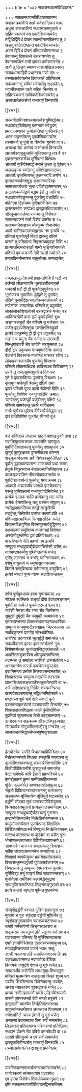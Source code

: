 +++
title = "०७२ सकळस्थापनविधिपटलः"

+++
सकळस्थापनविधिपटलप्रारम्भः  
स्थापनक्रमविधिं वक्ष्ये सर्वशान्तिकरं परम्  
अधुना सकळादीनां स्थापनक्रममुच्यते १  
सहितं स्थापनं यत्र एकदेशिकमाचरेत्  
तद्विधिर्द्विविधं प्रोक्तं स्कन्दोमासहितस्य तु २  
अङ्कुरादिप्रतिष्ठान्तं एकदेशिकमाचरेत्  
अयनं द्विविधं प्रोक्तं दक्षिणञ्चोत्तरन्तथा ३  
देवानान्तु दिवाकाले उत्तरायणमेव तु  
देवानान्दक्षिणं रात्रौ ज्ञात्वा कर्मसमारभेत् ४  
रात्रौ तु लिङ्गं स्थाप्य नाशत्यखिलञ्जगत्  
राजप्रधानमहिषी प्रधानश्च गजो मृतः ५  
तस्मात्सर्वप्रयत्नेन दिवाकाले प्रतिष्ठितम्  
सकळानान्तु सर्वेषां सर्वमासेषु सङ्ग्रहेत् ६  
भवानीस्थापनं वक्ष्ये सहितं भिन्नमेव च  
सहितस्थापनं सर्वमेकदेशिकमाचरेत् ७  
अन्न्यथाचेन्नकर्त्तव्यं राजाराष्ट्रं विनश्यति  

[[४५१]]  

सस्यगोप्राणिनाशस्स्यात्सर्वशत्रुविवर्द्धनम् ८  
स्थापयेद्यदिमोहात्तु ग्रामनाशं भवेद्ध्रुवम्  
प्रमादात्स्थापनं कुर्यात्प्रतिष्ठां पुनराचरेत् ९  
आरम्भाद्यन्तमेवन्तु एकदेशिकमाचरेत्  
तस्याभावे तु पुत्रो वा शिष्योथ गुरुरेव वा १०  
अन्न्यथा चेन्न कर्त्तव्यं कर्त्ताभर्त्ता विनश्यति  
आचार्यस्यानुकूलानि मूर्त्तिपानान्तु तत्र वै ११  
एकसन्तानकर्त्तव्यं मूर्त्तिपानां विशेषतः  
आचार्यो मुर्त्तिपैस्सार्द्धं स्नानं कृत्वा तु पूर्ववत् १२  
अलङ्कृत्य स्वदेहन्तु प्रविशेद्यागमण्टपम्  
आचार्यः कृतनित्यस्तु कृतमन्त्रादि तर्प्पणः १३  
कृतभान्वर्च्चनश्शुद्धः कृतमन्त्रपरिग्रहः  
सामान्न्यार्घ्यकरो भूत्वा प्रविशेद्यागमण्टपम् १४  
इन्द्रपावकयोर्मद्ध्ये मद्ध्य ईशे तु चापि वा  
स्थापयेत्सौरकुम्भन्तु पूजयेत्तु यथाविधि १५  
बहिर्गत्वा द्विराचम्य पूर्वोक्तविधिना सह  
द्वाराण्यस्त्रेण सम्प्रोक्ष्य द्वारद्वाराधिपान्न्यसेत् १६  
सौरपूजानकर्तव्या रजन्यान्तु विशेषतः  
सामान्ययजनं रात्रौ विशेषं प्रातरेव च १७  
कर्तव्यमधिवासञ्च सौरकुम्भं विनार्चयेत्  
आदौ शान्तिकलाशब्दद्वाराय नम इत्यपि १८  
प्रतिष्ठां पूजयेत्पूर्वे विद्या द्वारन्तु दक्षिणे  
वारुणे तु प्रतिष्ठाप्यं निवृत्ताख्यमुदक् दिशि १९  
प्राच्यान्नन्दिमहाकाळौ याम्ये भृङ्गिविनायकौ  
पश्चिमे वृषभस्कन्दौ देवी चण्डौ तथोत्तरे २०  
प्रणवादिनमोन्ताश्च चतुर्त्थन्ताः क्रमाद्यजेत्  

[[४५२]]  

तच्छाखामूलदेशस्थौ प्रशान्तशिशिरौ घटौ २१  
पर्जन्यौ लोकनामानि भूतसञ्जीवनामृतौ  
धनदश्री प्रदौ द्वौ द्वौ पूजयेदनुपूर्ववत् २२  
भूलोकश्च भुवर्लोकः पूर्वद्वारे तु पूजयेत्  
दक्षिणे पूजयेद्विद्वान्स्वर्लोकजनलोककौ २३  
तपोलोकः सत्यलोकः पश्चिमे तु प्रपूजयेत्  
लोकालोकशिवालोकौ उत्तरद्वारकं यजेत् २४  
आदित्यसोमौ प्राक् द्वारे पूजयेद्दक्षिणे बुधः  
अङ्गारकबुधौ चैव पश्चिमे तु यजेत्ततः २५  
यजेत् बृहस्पतिश्शुक्र उत्तदेशनिराहुकौ  
इत्येवं ग्रहकुम्भेषु द्वौ द्वौ द्वारं प्रपूजयेत् २६  
गङ्गा च यमुना चैव नर्मदा च सरस्वती  
सिन्धुगोदावरी चैव कावेरी सरयूस्तथा २७  
द्वौद्वौ द्वारं प्रपूज्याथ गन्धपुष्पादिभिः क्रमात्  
वैकर्त्तनं विवस्वन्तं मार्त्ताण्डं भास्करं रविम् २८  
लोकप्रकाशकञ्चैव पूजयेत्तु विचक्षणः  
पश्चिमे लोकसाक्षिञ्च आदित्यञ्च त्रिविक्रमम् २९  
उत्तरे तु यजेत्सूर्यमंशुमांश्च दिवाकरः  
एते वै द्वादशादित्याः पूजयेत्तु विचक्षणः ३०  
कृतयुगं यजेत्पूर्वे त्रेतन्तु दक्षिणे तथा  
द्वापरं पश्चिमे पूज्य कलौ चैवोत्तरे दिशि ३१  
पूजयेत्तु विशेषेण गन्धपुष्पादिभिः क्रमात्  
ऋग्वेदन्तु यजेत्पूर्वे यजुर्वेदन्तु दक्षिणे ३२  
पश्चिमे सामवेदन्तु उत्तरे थर्ववेदकम्  
गन्धैः पुष्पैश्च धूपैश्च दीपैरर्घ्यैर्यजेद्धृदा ३३  
द्वारं प्रतिविशेषेण पूजयेत् श्रीगणौ बुधः  

[[४५३]]  

वज्रं शक्तिञ्च दण्डञ्च खट्गं पाशाङ्कुशौ तथा ३४  
गदात्रिशूलञ्चक्रञ्च पद्मञ्चेति दशायुधाः  
पुर्वादिदिक्पताकासु पूजयेत्तु दशायुधान् ३५  
कुमुदं कुमुदाक्षञ्च पुण्डरीकञ्च वामनम्  
शङ्कुकर्णस्तथा सर्वे त्रिणेत्रस्सुप्रतिष्ठितः ३६  
पूर्वात् द्ध्वजाष्टपालाना समभ्यर्च्य यथा क्रमम्  
हेतुकं त्रिपुरघ्नञ्च वेताळञ्चाग्निजिह्वकम् ३७  
काळङ्कराळिनं भीमञ्चैकपादन्तथैव च  
पूर्वादीशानपर्यन्तं पूजयेत्तु यथा क्रमम् ३८  
आकाशे अचलञ्चैव पाताळे हाटकेश्वरम्  
एवन्तु भूमिपालानां गन्धपुष्पादिभिर्यजेत् ३९  
प्रत्येकं ह्याढकं शालि प्रत्येकन्तु घटं यजेत्  
प्रत्येकं हैमशालिन्तु चतुः प्रस्थेन संयुतम् ४०  
न्यसेद्वापदमालिख्य तदर्द्धं तण्डुलैरपि  
तदर्द्धन्तु तिलैश्चैव प्रत्येकं कलशं प्रति ४१  
पश्चिमद्वारमाश्रित्य नित्यद्वारादिकं यजेत्  
दिव्यन्तरिक्षभूमिष्ठ विघ्नानुत्सार्यबुद्धिमान् ४२  
दक्षजङ्घां समुत्क्षिप्य वामशाखां विशेषतः  
अस्त्रेणोदुम्बरेणैव द्वारं प्रतिविचक्षणः ४३  
वास्तोष्पतये चेति ब्रह्मणे नम इत्यपि  
सम्पूज्य गन्धपुष्पाद्यैर्ब्रह्माणन्निर्ऋतौ यजेत् ४४  
यागमण्टपकम्पेषु पृथिवीतत्वकं यजेत्  
तृणेषु जलतत्वं च बन्धेषु चाग्नितत्वकम् ४५  
वंशेषु वायुतत्वं च स्थूणासुगगनन्तथा  
विताने चन्द्रबिम्बञ्च दर्भमालासु वासुकिम् ४६  
इत्येवं मण्टपं पूज्य व्याप्यं सदाशिवान्तकम्  

[[४५४]]  

दर्पणं पूर्णकुम्भञ्च वृषभं युग्मचामरम् ४७  
श्रीवत्सं स्वस्तिकं शङ्खं दीपो देवाष्टमङ्गलम्  
पूर्वादीशानपर्यन्तं पूजयेदष्टमङ्गलम् ४८  
ऊर्वशी मेनका चैव रम्भा चैव तिलोत्तमा  
सुमुखी दुर्मुखी चैव कामुकी कामवर्धना ४९  
एतास्त्वप्सरसा प्रोक्तास्त्वष्टमङ्गळधारिकाः  
सम्पूज्य गन्धपुष्पाद्यैरस्त्रप्राक् च्छिरकल्पना ५०  
सर्वावकुण्ठनं यागगेहं संरक्ष्यदेशिकः  
उपविष्ट उदग्वक्त्रो भूतशुद्धिं समाचरेत् ५१  
सकळीकरणं कृत्वा कृत्वान्तर्यजनो गुरुः  
विशेषार्घ्यन्ततः कुर्याद्यवसिद्धार्त्थचाक्षतैः ५२  
आपस्तिलकुशाग्रैश्च क्षीरपुष्पसमन्वितम्  
तदम्भसा तु सम्प्रोक्ष्य स्वशिरो द्रव्यसंहतिम् ५३  
अस्त्रमन्त्रेण तत्सर्वं कवचेनावकुण्ठयेत्  
हृदाभिमन्त्र्य प्रत्येकं तिलकञ्चन्दनन्नयेत् ५४  
शिवहस्तञ्च सम्पूज्य तदारोपि तदस्तके  
ज्ञानासितत्वसङ्ख्यातैश्चतुरूनैरथापि वा ५५  
दर्भैः प्रादेशमात्रन्तु निर्मितं शस्त्रमन्त्रितम्  
कल्पयेत्पञ्चगव्यन्तु तद्विधानमिहोच्यते ५६  
मण्टपस्य शुभे भागे क्षेत्रे नवपदे कृते  
पञ्चतत्वकृतन्न्यासे पञ्चपात्राणि विन्यसेत् ५७  
शिवसादाख्यविद्यायां काले पुंसीवदेशिकः  
पुप्रतिष्ठं सुशान्तञ्च तेजो वदमृतात्मकम् ५८  
रत्नोदकञ्च सङ्कल्प्य क्षीरन्दधिघृतन्न्यसेत्  
गोमयञ्चैव गोमूत्रमीशानाद्यैस्तु मन्त्रयेत् ५९  
लाजचन्दनसिद्धार्त्थभस्मपुष्पकुशाक्षताः  

[[४५५]]  

हेतयोस्त्रेण सप्तैते विधातव्याविमिश्रिताः ६०  
नैर्ऋत्याम्मण्टपे स्थित्वा संस्कृतिं मण्टपस्य तु  
कुर्यादीशानवक्त्रस्तु संस्कारैर्वीक्षणादिभिः ६१  
विकीर्यविकिरानीशे कुशकूर्च्चं समाचरेत्  
वेद्यां वामेशके वापि ईशानं ब्रह्मपश्चिमे ६२  
हेमाद्येकतमं कुम्भं मानीयागर्हिताम्भसा  
पूरितं पल्लवोपेतं स्वर्णवस्त्रादिसंयुतम् ६३  
संहृतौ विकिरास्त्राणामासनन्तु चलाचलम्  
सङ्कल्प्य मूर्त्तिमन्त्रेण मूर्त्तिभूतं घटन्न्यसेत् ६४  
वर्द्धनीं सोदकां सूत्रं वस्त्रस्वर्णादिसंयुताम्  
विन्यसेदस्त्रभूतानां प्रत्यङ्नाळसमन्वितम् ६५  
सम्पूज्य गन्धपुष्पाद्यैर्घटस्थाणुं गुरूत्तमः  
इन्द्राग्नेतियमञ्चैव निर्ऋतिर्वारुणन्तथा ६६  
वायुसोमन्तथैशानं पूजयेत्प्राक् दिशादितः  
विरिञ्चिमीशदक्षस्थं विष्णुञ्च निर्ऋतिवामकम् ६७  
घटस्थं कलशस्थं वा कुढ्यगं वा यजेत् गुरुः  
भोभोशक्रत्वयाचात्र दिशिविघ्नप्रशान्तये ६८  
सावधानेन यागाञ्चं स्थातव्यस्तु शिवाज्ञया  
सर्वेषां लोकपालानामनेन क्रमयोगतः ६९  
शिवाज्ञां श्रावयेत्कुम्भं भ्रामयेदग्रतोस्त्रकम्  
विन्न्यसेत्कुम्भवर्द्धन्न्यौ पूर्ववत्सर्वकारणम् ७०  
स्थिरासनन्तु सम्पूज्य देवमस्त्रञ्च पूजयेत्  
मूर्त्तिविद्या तनुं साङ्गं शिवं सावरणान्तकम् ७१  
पूजयित्वा तयोरैक्यं कल्पयेद्धेनुमुद्रया  
सव्यमुष्टिक्रमात्पिण्डं लिङ्गमङ्गुष्ठको हरः ७२  
हृदये कलशं स्पृष्ट्वा पूर्वमङ्गुष्ठवर्मणा  

[[४५६]]  

संस्पृशेद्वर्द्धनीं पश्चात् मुनिनाहृदयाणुना ७३  
मुक्तये च पुरा स्पृष्ट्वा वर्द्धनीं मुष्टिनैव तु  
स्पृशेदङ्गुष्ठकाग्रेण चरमञ्चघटन्तथा ७४  
उमायै गर्भरूपिण्यै लिङ्गरूपधराय च  
शङ्कराय नमस्तुभ्यं इति स्तुत्वा नमोनमः ७५  
यज्ञस्यास्य पतिस्त्वं हि मूर्त्तिरेषातवाचला  
एषते ज्ञाननिस्त्रिंशत् गृहाणस्वस्वमायुधम् ७६  
मयाप्रवृत्तितश्चायं यजनं भवतः क्रतुः  
रक्षणी यस्त्वया तर्हि समाप्तिर्यावदस्य हि ७७  
यज्ञरक्षाधरान्तस्थ नवमारोप्य देशिकः  
विनायकं वायुदेशे ऐशाने तु गुरुं यजेत् ७८  
सम्प्रार्त्थ्यैवं करोमीति लब्धानुज्ञः शिवाद्गुरुः  
मन्त्रितं मूलमन्त्रेण सप्तकृत्वा स्थितं शुभम् ७९  
उष्णीषं शिरसिन्यस्य शिवेनैक्यन्तु भावयेत्  
अथवा न्यप्रकारेण पूर्ववत्द्वारकं यजेत् ८०  
प्राच्यां नन्दीमहाकाळौ याम्ये भृङ्गिविनायकौ  
वारुणे वृषभस्कन्दौ देवी चण्डौ तदुत्तरे ८१  
इन्द्रवल्लीं यमश्चैव निर्ऋतिर्वरुणस्तथा  
वायुस्थोमस्तथैशान अनन्तञ्च पितामहम् ८२  
गणेशमनिले न्यस्य ईशाने तु गुरुं यजेत्  
अन्यासां देवतानाञ्च विना सर्वं समाचरेत् ८३  
लिङ्गस्य प्रतिमायाश्च परिवाराणां प्रतिष्ठितम्  
स्थापने प्रोक्षणे चैव पवित्रे दमनकेऽपि वा ८४  
उत्सवे शीतकुम्भे च एवं सर्वं समाचरेत्  
द्वारपूजाविहीनञ्चेत् राजराष्ट्रं विनश्यति ८५  
तस्मात्सर्वप्रयत्नेन द्वारपूजासमन्वितम्  

[[४५७]]  

यावत्क्रियान्तमाचार्यस्तावत्कर्मसमाचरेत् ८६  
यागोपकरणं सर्वमाचार्याय प्रदापयेत्  
एवं कृत्वा विशेषेण शिवलोकमवाप्नुयात् ८७  
इति सकळस्थापनविधिपटलद्विसप्ततितमः  
